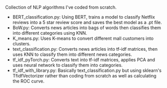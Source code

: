 Collection of NLP algorithms I've coded from scratch.
  - BERT_classification.py: Using BERT, trains a model to classify Netflix reviews into a 5 star review score and saves the best model as a .pt file.
  - BoW.py: Converts news articles into bags of words then classifies them into different categories using KNN.
  - K_means.py: Uses K-means to convert different mall customers into clusters.
  - text_classification.py: Converts news articles into tf-idf matrices, then uses KNN to classify them into different news categories.
  - tf_idf_pyTorch.py: Converts text into tf-idf matrices, applies PCA and uses neural network to classify them into categories.
  - tf_idf_with_library.py: Basically text_classification.py but using sklearn's TfidfVectorizer rather than coding from scratch as well as calculating the ROC curve.
